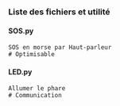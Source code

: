 ### Liste des fichiers et utilité

#### SOS.py

```
SOS en morse par Haut-parleur
# Optimisable
```

#### LED.py
```
Allumer le phare
# Communication
```